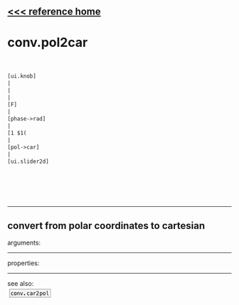 [<<< reference home](ceammc_lib.md)
---

# conv.pol2car

```


[ui.knob]
|
|
|
[F]
|
[phase->rad]
|
[1 $1(
|
[pol->car]
|
[ui.slider2d]




            
```
---
convert from polar coordinates to cartesian
---
arguments:


---
properties:


---
see also:<br>
[![conv.car2pol](img/object_conv.car2pol.png)](conv.car2pol.md)
